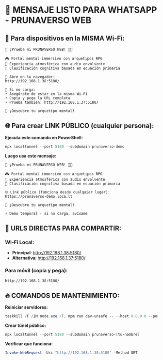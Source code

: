 # 📱 MENSAJE LISTO PARA WHATSAPP - PRUNAVERSO WEB

## 🎯 Para dispositivos en la MISMA Wi-Fi:

```
🌟 ¡Prueba mi PRUNAVERSO WEB! 🧠✨

🎮 Portal mental inmersivo con arquetipos RPG
🎵 Experiencia atmosférica con audio envolvente  
🧬 Clasificación cognitiva basada en ecuación primaria

📱 Abre en tu navegador:
http://192.168.1.38:5180/

🔧 Si no carga:
• Asegúrate de estar en la misma Wi-Fi
• Copia y pega la URL completa
• Prueba también: http://192.168.1.37:5180/

💫 ¡Descubre tu arquetipo mental!
```

## 🌐 Para crear LINK PÚBLICO (cualquier persona):

**Ejecuta este comando en PowerShell:**
```powershell
npx localtunnel --port 5180 --subdomain prunaverso-demo
```

**Luego usa este mensaje:**
```
🌟 ¡Prueba mi PRUNAVERSO WEB! 🧠✨

🎮 Portal mental inmersivo con arquetipos RPG
🎵 Experiencia atmosférica con audio envolvente  
🧬 Clasificación cognitiva basada en ecuación primaria

🌐 Link público (funciona desde cualquier lugar):
https://prunaverso-demo.loca.lt

💫 ¡Descubre tu arquetipo mental!

⚡ Demo temporal - si no carga, avísame
```

## 🎯 URLS DIRECTAS PARA COMPARTIR:

### Wi-Fi Local:
- **Principal**: http://192.168.1.38:5180/
- **Alternativa**: http://192.168.1.37:5180/

### Para móvil (copia y pega):
```
http://192.168.1.38:5180/
```

## 🔥 COMANDOS DE MANTENIMIENTO:

**Reiniciar servidores:**
```powershell
taskkill /F /IM node.exe /T; npm run dev-unsafe -- --host 0.0.0.0 --port 5180
```

**Crear túnel público:**
```powershell
npx localtunnel --port 5180 --subdomain prunaverso-[tu-nombre]
```

**Verificar que funciona:**
```powershell
Invoke-WebRequest -Uri "http://192.168.1.38:5180" -Method GET
```